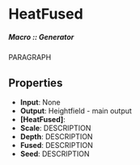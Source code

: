 # HeatFused
##### Macro :: Generator

PARAGRAPH

## Properties
- **Input**: None
- **Output**: Heightfield - main output
- **[HeatFused]**: 
- **Scale**: DESCRIPTION
- **Depth**: DESCRIPTION
- **Fused**: DESCRIPTION
- **Seed**: DESCRIPTION





